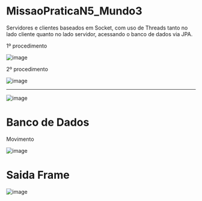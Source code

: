 # MissaoPraticaN5_Mundo3
 Servidores e clientes baseados em Socket, com uso de Threads tanto no lado cliente quanto no lado servidor, acessando o banco de dados via JPA.

 1º procedimento   

 
 ![image](https://github.com/Wfelipetm/MissaoPraticaN5_Mundo3/assets/108297008/7255fe2d-8b52-4436-838c-e98c75c3de58)


 2º procedimento 

 
 ![image](https://github.com/Wfelipetm/MissaoPraticaN5_Mundo3/assets/108297008/158a506e-1965-4416-9784-173b68a7a82c)
 
--------------------------------------------------------------------------------------------------------------------

![image](https://github.com/Wfelipetm/MissaoPraticaN5_Mundo3/assets/108297008/d663fdbd-712e-4086-a938-e0c493923c75)

# Banco de Dados

Movimento

![image](https://github.com/Wfelipetm/MissaoPraticaN5_Mundo3/assets/108297008/e99d83be-87c6-48d6-880f-1ecd22200448)

# Saida Frame

![image](https://github.com/Wfelipetm/MissaoPraticaN5_Mundo3/assets/108297008/bdc15b1f-2f14-475b-9ae1-2fc984f947f4)
